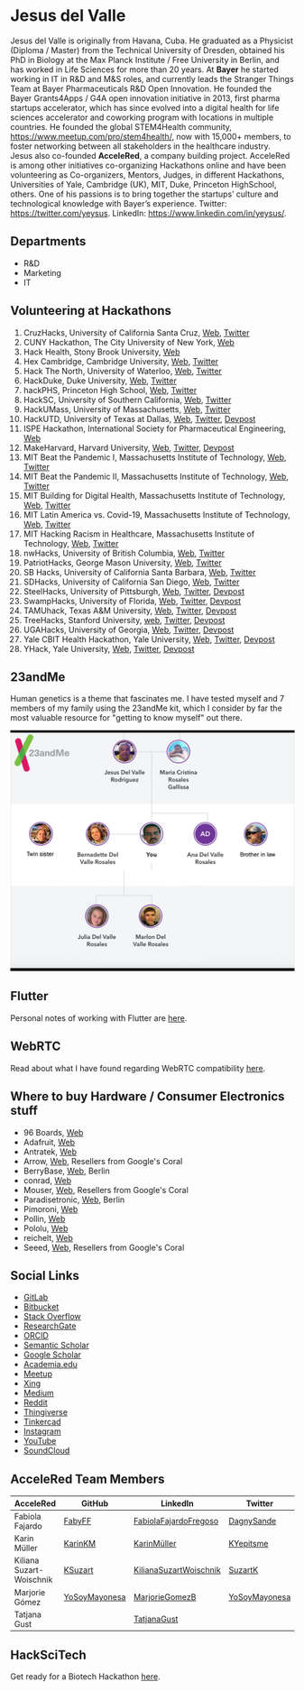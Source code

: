 # Jesus del Valle

Jesus del Valle is originally from Havana, Cuba. He graduated as a Physicist (Diploma / Master) from the Technical University of Dresden, obtained his PhD in Biology at the Max Planck Institute / Free University in Berlin, and has worked in Life Sciences for more than 20 years. At **Bayer** he started working in IT in R&D and M&S roles, and currently leads the Stranger Things Team at Bayer Pharmaceuticals R&D Open Innovation. He founded the Bayer Grants4Apps / G4A open innovation initiative in 2013, first pharma startups accelerator, which has since evolved into a digital health for life sciences accelerator and coworking program with locations in multiple countries. He founded the global STEM4Health community, https://www.meetup.com/pro/stem4health/, now with 15,000+ members, to foster networking between all stakeholders in the healthcare industry. Jesus also co-founded **AcceleRed**, a company building project. AcceleRed is among other initiatives co-organizing Hackathons online and have been volunteering as Co-organizers, Mentors, Judges, in different Hackathons, Universities of Yale, Cambridge (UK), MIT, Duke, Princeton HighSchool, others. One of his passions is to bring together the startups’ culture and technological knowledge with Bayer’s experience. Twitter: https://twitter.com/yeysus. LinkedIn: https://www.linkedin.com/in/yeysus/.

## Departments

- R&D
- Marketing
- IT

## Volunteering at Hackathons

1. CruzHacks, University of California Santa Cruz, [Web](https://www.cruzhacks.com), [Twitter](https://twitter.com/CruzHacks)
2. CUNY Hackathon, The City University of New York, [Web](https://cunystartups.com/hackathon21/)
3. Hack Health, Stony Brook University, [Web](https://www3.cs.stonybrook.edu/~wics/hackhealth/)
4. Hex Cambridge, Cambridge University, [Web](https://hackcambridge.com), [Twitter](https://twitter.com/Hack_Cambridge)
5. Hack The North, University of Waterloo, [Web](https://hackthenorth.com), [Twitter](https://twitter.com/HackTheNorth)
6. HackDuke, Duke University, [Web](https://hackduke.org), [Twitter](https://twitter.com/HackDuke)
7. hackPHS, Princeton High School, [Web](https://hackphs.tech), [Twitter](https://twitter.com/theHackPhs)
8. HackSC, University of Southern California, [Web](https://hacksc.com/), [Twitter](https://twitter.com/hackscofficial)
9. HackUMass, University of Massachusetts, [Web](https://hackumass.com), [Twitter](https://twitter.com/hackumass)
10. HackUTD, University of Texas at Dallas, [Web](https://www.hackutd.co/), [Twitter](https://twitter.com/hackutd), [Devpost](https://hackutd-vii.devpost.com/)
11. ISPE Hackathon, International Society for Pharmaceutical Engineering, [Web](https://ispe.org/conferences/ispe-student-recent-graduate-international-virtual-hackathon)
12. MakeHarvard, Harvard University, [Web](https://www.makeharvard.io/), [Twitter](https://twitter.com/makeharvard), [Devpost](https://makeharvard-2021.devpost.com/)
13. MIT Beat the Pandemic I, Massachusetts Institute of Technology, [Web](https://covid19challenge.mit.edu/beat-the-pandemic/), [Twitter](https://twitter.com/MITvsCOVID19)
14. MIT Beat the Pandemic II, Massachusetts Institute of Technology, [Web](https://covid19challenge.mit.edu/beat-the-pandemic-2/), [Twitter](https://twitter.com/MITvsCOVID19)
15. MIT Building for Digital Health, Massachusetts Institute of Technology, [Web](https://hackingmedicine.mit.edu/building-for-digital-health/), [Twitter](https://twitter.com/mithackmed)
16. MIT Latin America vs. Covid-19, Massachusetts Institute of Technology, [Web](https://covid19challenge.mit.edu/latam-vs-covid19/), [Twitter](https://twitter.com/MITvsCOVID19)
17. MIT Hacking Racism in Healthcare, Massachusetts Institute of Technology, [Web](https://hackingracism.mit.edu), [Twitter](https://twitter.com/MITHackRacism)
18. nwHacks, University of British Columbia, [Web](https://www.nwhacks.io), [Twitter](https://twitter.com/nwplusubc)
19. PatriotHacks, George Mason University, [Web](https://patriothacks.org/), [Twitter](https://twitter.com/patriothacks)
20. SB Hacks, University of California Santa Barbara, [Web](https://sbhacks.com), [Twitter](https://twitter.com/SB_Hacks)
21. SDHacks, University of California San Diego, [Web](http://www.sdhacks.io/), [Twitter](https://twitter.com/SDHacks)
22. SteelHacks, University of Pittsburgh, [Web](https://steelhacks.com), [Twitter](https://twitter.com/pittsteelhacks), [Devpost](https://steelhacks-2021.devpost.com/)
23. SwampHacks, University of Florida, [Web](https://2021.swamphacks.com), [Twitter](https://twitter.com/swamphacks), [Devpost](https://swamphacks-vii.devpost.com/)
24. TAMUhack, Texas A&M University, [Web](https://tamuhack.com), [Twitter](https://twitter.com/tamuhack), [Devpost](https://tamuhack2021.devpost.com/)
25. TreeHacks, Stanford University, [web](https://treehacks.com/), [Twitter](https://twitter.com/hackwithtrees), [Devpost](https://treehacks-2021.devpost.com/)
26. UGAHacks, University of Georgia, [Web](https://6.ugahacks.com/), [Twitter](https://twitter.com/ugahacks), [Devpost](https://ugahacks-6.devpost.com/)
27. Yale CBIT Health Hackathon, Yale University, [Web](http://yalehackhealth.org), [Twitter](https://twitter.com/YaleHackHealth), [Devpost](https://yale-hack-health.devpost.com/)
28. YHack, Yale University, [Web](https://www.yhack.org), [Twitter](https://twitter.com/YaleHack), [Devpost](https://yhack2020.devpost.com/)

## 23andMe

Human genetics is a theme that fascinates me. I have tested myself and 7 members of my family using the 23andMe kit, which I consider by far the most valuable resource for "getting to know myself" out there.

![23andMe](images/tree.png)

## Flutter

Personal notes of working with Flutter are [here](./flutter.md).

## WebRTC

Read about what I have found regarding WebRTC compatibility [here](./webrtc.html).

## Where to buy Hardware / Consumer Electronics stuff

- 96 Boards, [Web](https://www.96boards.org/products/ce/)
- Adafruit, [Web](https://www.adafruit.com)
- Antratek, [Web](https://www.antratek.de/)
- Arrow, [Web](https://www.arrow.com), Resellers from Google's Coral
- BerryBase, [Web](https://www.berrybase.de), Berlin
- conrad, [Web](https://www.conrad.de)
- Mouser, [Web](https://www.mouser.de), Resellers from Google's Coral
- Paradisetronic, [Web](https://paradisetronic.com), Berlin
- Pimoroni, [Web](https://shop.pimoroni.com)
- Pollin, [Web](https://www.pollin.de)
- Pololu, [Web](https://www.pololu.com)
- reichelt, [Web](https://www.reichelt.de)
- Seeed, [Web](https://www.seeedstudio.com/), Resellers from Google's Coral

## Social Links

- [GitLab](https://gitlab.com/yeysus)
- [Bitbucket](https://bitbucket.org/yeysus/)
- [Stack Overflow](https://stackexchange.com/users/9531598/jesus-del-valle)
- [ResearchGate](https://www.researchgate.net/profile/Jesus_Del_Valle)
- [ORCID](https://orcid.org/0000-0001-5998-6298)
- [Semantic Scholar](https://www.semanticscholar.org/author/J.-Del-Valle/50606902)
- [Google Scholar](https://scholar.google.com/citations?user=_nI0_wMAAAAJ&hl=en)
- [Academia.edu](https://bayer.academia.edu/JesusdelValle)
- [Meetup](https://www.meetup.com/members/45080772/)
- [Xing](https://www.xing.com/profile/Jesus_delValle/cv)
- [Medium](https://medium.com/@yeysus)
- [Reddit](https://www.reddit.com/user/jesusdelvalle/)
- [Thingiverse](https://www.thingiverse.com/yeysus/designs)
- [Tinkercad](https://www.tinkercad.com/users/g8IvGd2EvDb-jesus-del-valle/)
- [Instagram](https://www.instagram.com/jesusdelvaller/)
- [YouTube](https://www.youtube.com/channel/UC2suGh_JaOFOUMs3gg1iIXA)
- [SoundCloud](https://soundcloud.com/yeysus)

## AcceleRed Team Members

| AcceleRed | GitHub | LinkedIn | Twitter |
| --- | --- | --- | --- |
| Fabiola Fajardo | [FabyFF](https://fabyff.github.io) | [FabiolaFajardoFregoso](https://www.linkedin.com/in/fabiola-fajardo-fregoso-74432a19/) | [DagnySande](https://twitter.com/dagnysande) |
| Karin Müller | [KarinKM](https://karinkm.github.io) | [KarinMüller](https://www.linkedin.com/in/karin-müller-078a201a3/) | [KYepitsme](https://twitter.com/KYepitsme) |
| Kiliana Suzart-Woischnik | [KSuzart](https://ksuzart.github.io) | [KilianaSuzartWoischnik](https://www.linkedin.com/in/kiliana-suzart-woischnik-b4353a66/) | [SuzartK](https://twitter.com/suzartk?lang=en) |
| Marjorie Gómez | [YoSoyMayonesa](https://yosoymayonesa.github.io) | [MarjorieGomezB](https://www.linkedin.com/in/marjorie-gomez-mgb/) | [YoSoyMayonesa](https://twitter.com/YoSoyMayonesa) |
| Tatjana Gust | | [TatjanaGust](https://www.linkedin.com/in/tatjana-gust-4b7a0299/) ||

## HackSciTech

Get ready for a Biotech Hackathon [here](./hackscitech/index.html).
